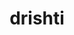 ---
title: "drishti"
layout: cache
categories: [package, develop-2024-02-11]
meta: {"versions": ["0.4"], "compilers": ["gcc@=11.4.0", "gcc@=9.4.0", "oneapi@=2024.0.0"], "oss": ["ubuntu20.04", "ubuntu22.04"], "platforms": ["linux"], "targets": ["ppc64le", "x86_64_v3"], "stacks": ["e4s", "e4s-oneapi", "e4s-power", "root"], "num_specs": 3, "num_specs_by_stack": {"root": 3, "e4s-power": 1, "e4s": 1, "e4s-oneapi": 1}}
spec_details: [{"hash": "6ofu7ichookmvyervhvoqsaffnj3dymt", "compiler": "gcc@=9.4.0", "versions": ["0.4"], "os": "ubuntu20.04", "platform": "linux", "target": "ppc64le", "variants": ["build_system=python_pip"], "stacks": ["root", "e4s-power"], "size": "-", "tarball": "https://binaries.spack.io/releases/develop-2024-02-11/build_cache/linux-ubuntu20.04-ppc64le/gcc-9.4.0/drishti-0.4/linux-ubuntu20.04-ppc64le-gcc-9.4.0-drishti-0.4-6ofu7ichookmvyervhvoqsaffnj3dymt.spack"}, {"hash": "bctqg7tbqpxvrzpuke57ciqxejh75rql", "compiler": "gcc@=11.4.0", "versions": ["0.4"], "os": "ubuntu20.04", "platform": "linux", "target": "x86_64_v3", "variants": ["build_system=python_pip"], "stacks": ["e4s", "root"], "size": "-", "tarball": "https://binaries.spack.io/releases/develop-2024-02-11/build_cache/linux-ubuntu20.04-x86_64_v3/gcc-11.4.0/drishti-0.4/linux-ubuntu20.04-x86_64_v3-gcc-11.4.0-drishti-0.4-bctqg7tbqpxvrzpuke57ciqxejh75rql.spack"}, {"hash": "7l2vhqpvik6wl47uytk54quznwhmrmbn", "compiler": "oneapi@=2024.0.0", "versions": ["0.4"], "os": "ubuntu22.04", "platform": "linux", "target": "x86_64_v3", "variants": ["build_system=python_pip"], "stacks": ["e4s-oneapi", "root"], "size": "-", "tarball": "https://binaries.spack.io/releases/develop-2024-02-11/build_cache/linux-ubuntu22.04-x86_64_v3/oneapi-2024.0.0/drishti-0.4/linux-ubuntu22.04-x86_64_v3-oneapi-2024.0.0-drishti-0.4-7l2vhqpvik6wl47uytk54quznwhmrmbn.spack"}]
---